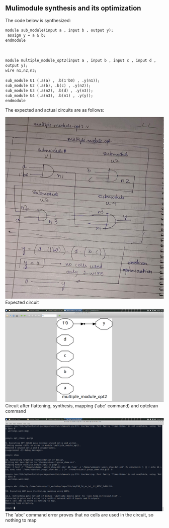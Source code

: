 ## Mulimodule synthesis and its optimization

The code below is synthesized:

```
module sub_module(input a , input b , output y);
 assign y = a & b;
endmodule



module multiple_module_opt2(input a , input b , input c , input d , output y);
wire n1,n2,n3;

sub_module U1 (.a(a) , .b(1'b0) , .y(n1));
sub_module U2 (.a(b), .b(c) , .y(n2));
sub_module U3 (.a(n2), .b(d) , .y(n3));
sub_module U4 (.a(n3), .b(n1) , .y(y));
endmodule
```

The expected and actual circuits are as follows:

![](images/multmodopt2.jpeg)
Expected circuit

![](images/multmodopt2_show_flatbefsynth_afterabc_optclean.png)
Circuit after flattening, synthesis, mapping ('abc' command) and optclean command

![](images/mulimodopt2_abcerror.png)
The 'abc' command error proves that no cells are used in the circuit, so nothing to map
